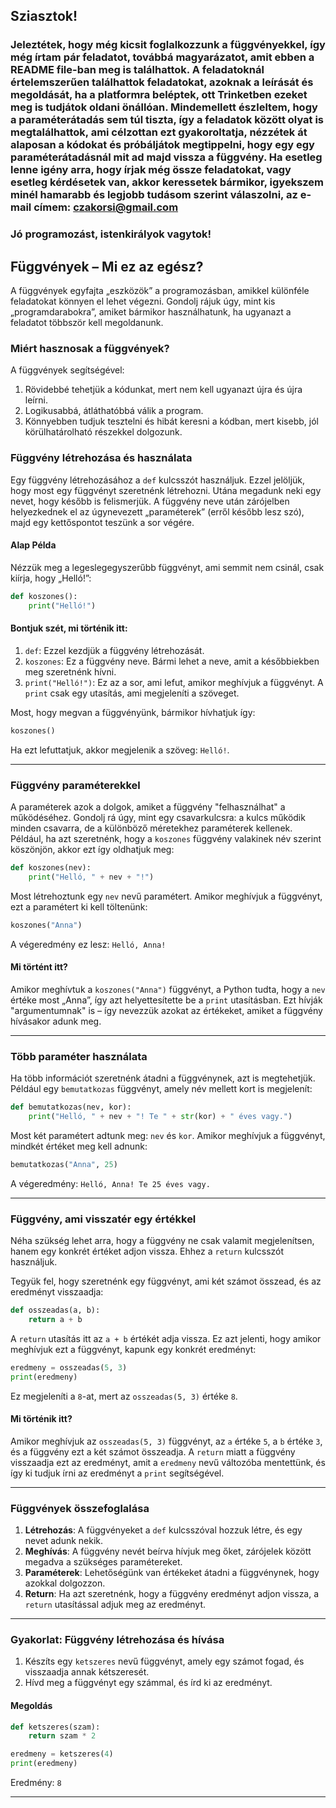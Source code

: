 ## Sziasztok! 
### Jeleztétek, hogy még kicsit foglalkozzunk a függvényekkel, így még írtam pár feladatot, továbbá magyarázatot, amit ebben a README file-ban meg is találhattok. A feladatoknál értelemszerűen találhattok feladatokat, azoknak a leírását és megoldását, ha a platformra beléptek, ott Trinketben ezeket meg is tudjátok oldani önállóan. Mindemellett észleltem, hogy a paraméterátadás sem túl tiszta, így a feladatok között olyat is megtalálhattok, ami célzottan ezt gyakoroltatja, nézzétek át alaposan a kódokat és próbáljátok megtippelni, hogy egy egy paraméterátadásnál mit ad majd vissza a függvény. Ha esetleg lenne igény arra, hogy írjak még össze feladatokat, vagy esetleg kérdésetek van, akkor keressetek bármikor, igyekszem minél hamarabb és legjobb tudásom szerint válaszolni, az e-mail címem: czakorsi@gmail.com
### Jó programozást, istenkirályok vagytok!


## Függvények – Mi ez az egész?

A függvények egyfajta „eszközök” a programozásban, amikkel különféle feladatokat könnyen el lehet végezni. Gondolj rájuk úgy, mint kis „programdarabokra”, amiket bármikor használhatunk, ha ugyanazt a feladatot többször kell megoldanunk.

### Miért hasznosak a függvények?
A függvények segítségével:
1. Rövidebbé tehetjük a kódunkat, mert nem kell ugyanazt újra és újra leírni.
2. Logikusabbá, átláthatóbbá válik a program.
3. Könnyebben tudjuk tesztelni és hibát keresni a kódban, mert kisebb, jól körülhatárolható részekkel dolgozunk.

### Függvény létrehozása és használata
Egy függvény létrehozásához a `def` kulcsszót használjuk. Ezzel jelöljük, hogy most egy függvényt szeretnénk létrehozni. Utána megadunk neki egy nevet, hogy később is felismerjük. A függvény neve után zárójelben helyezkednek el az úgynevezett „paraméterek” (erről később lesz szó), majd egy kettőspontot teszünk a sor végére.

#### Alap Példa
Nézzük meg a legeslegegyszerűbb függvényt, ami semmit nem csinál, csak kiírja, hogy „Helló!”:

```python
def koszones():
    print("Helló!")
```

#### Bontjuk szét, mi történik itt:
1. `def`: Ezzel kezdjük a függvény létrehozását.
2. `koszones`: Ez a függvény neve. Bármi lehet a neve, amit a későbbiekben meg szeretnénk hívni.
3. `print("Helló!")`: Ez az a sor, ami lefut, amikor meghívjuk a függvényt. A `print` csak egy utasítás, ami megjeleníti a szöveget.

Most, hogy megvan a függvényünk, bármikor hívhatjuk így:

```python
koszones()
```

Ha ezt lefuttatjuk, akkor megjelenik a szöveg: `Helló!`.

---

### Függvény paraméterekkel

A paraméterek azok a dolgok, amiket a függvény "felhasználhat" a működéséhez. Gondolj rá úgy, mint egy csavarkulcsra: a kulcs működik minden csavarra, de a különböző méretekhez paraméterek kellenek. Például, ha azt szeretnénk, hogy a `koszones` függvény valakinek név szerint köszönjön, akkor ezt így oldhatjuk meg:

```python
def koszones(nev):
    print("Helló, " + nev + "!")
```

Most létrehoztunk egy `nev` nevű paramétert. Amikor meghívjuk a függvényt, ezt a paramétert ki kell töltenünk:

```python
koszones("Anna")
```

A végeredmény ez lesz: `Helló, Anna!`

#### Mi történt itt?
Amikor meghívtuk a `koszones("Anna")` függvényt, a Python tudta, hogy a `nev` értéke most „Anna”, így azt helyettesítette be a `print` utasításban. Ezt hívják "argumentumnak" is – így nevezzük azokat az értékeket, amiket a függvény hívásakor adunk meg.

---

### Több paraméter használata

Ha több információt szeretnénk átadni a függvénynek, azt is megtehetjük. Például egy `bemutatkozas` függvényt, amely név mellett kort is megjelenít:

```python
def bemutatkozas(nev, kor):
    print("Helló, " + nev + "! Te " + str(kor) + " éves vagy.")
```

Most két paramétert adtunk meg: `nev` és `kor`. Amikor meghívjuk a függvényt, mindkét értéket meg kell adnunk:

```python
bemutatkozas("Anna", 25)
```

A végeredmény: `Helló, Anna! Te 25 éves vagy.`

---

### Függvény, ami visszatér egy értékkel

Néha szükség lehet arra, hogy a függvény ne csak valamit megjelenítsen, hanem egy konkrét értéket adjon vissza. Ehhez a `return` kulcsszót használjuk.

Tegyük fel, hogy szeretnénk egy függvényt, ami két számot összead, és az eredményt visszaadja:

```python
def osszeadas(a, b):
    return a + b
```

A `return` utasítás itt az `a + b` értékét adja vissza. Ez azt jelenti, hogy amikor meghívjuk ezt a függvényt, kapunk egy konkrét eredményt:

```python
eredmeny = osszeadas(5, 3)
print(eredmeny)
```

Ez megjeleníti a `8`-at, mert az `osszeadas(5, 3)` értéke `8`.

#### Mi történik itt?
Amikor meghívjuk az `osszeadas(5, 3)` függvényt, az `a` értéke `5`, a `b` értéke `3`, és a függvény ezt a két számot összeadja. A `return` miatt a függvény visszaadja ezt az eredményt, amit a `eredmeny` nevű változóba mentettünk, és így ki tudjuk írni az eredményt a `print` segítségével.

---

### Függvények összefoglalása

1. **Létrehozás**: A függvényeket a `def` kulcsszóval hozzuk létre, és egy nevet adunk nekik.
2. **Meghívás**: A függvény nevét beírva hívjuk meg őket, zárójelek között megadva a szükséges paramétereket.
3. **Paraméterek**: Lehetőségünk van értékeket átadni a függvénynek, hogy azokkal dolgozzon.
4. **Return**: Ha azt szeretnénk, hogy a függvény eredményt adjon vissza, a `return` utasítással adjuk meg az eredményt.

---

### Gyakorlat: Függvény létrehozása és hívása

1. Készíts egy `ketszeres` nevű függvényt, amely egy számot fogad, és visszaadja annak kétszeresét.
2. Hívd meg a függvényt egy számmal, és írd ki az eredményt.

#### Megoldás

```python
def ketszeres(szam):
    return szam * 2

eredmeny = ketszeres(4)
print(eredmeny)
```

Eredmény: `8`

---


